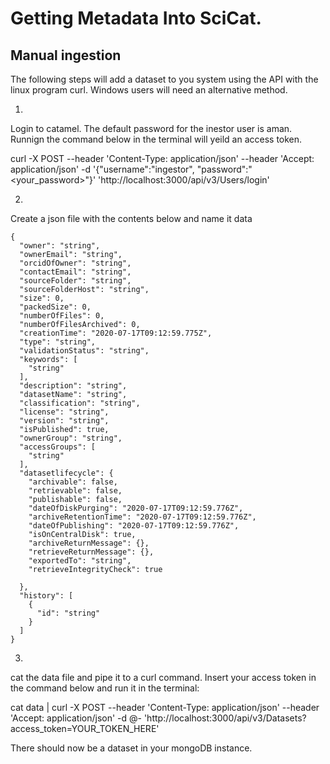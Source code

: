 
# Getting Metadata Into SciCat.




## Manual ingestion

The following steps will add a dataset to you system using the API with the linux program curl. Windows users will need an alternative method.

1.
Login to catamel. The default password for the inestor user is aman. Runnign the command below in the terminal will yeild an access token.

 curl -X POST --header 'Content-Type: application/json' --header 'Accept: application/json' -d '{"username":"ingestor", "password":"<your_password>"}' 'http://localhost:3000/api/v3/Users/login'

2. 
Create a json file with the contents below and name it data

```
{
  "owner": "string",
  "ownerEmail": "string",
  "orcidOfOwner": "string",
  "contactEmail": "string",
  "sourceFolder": "string",
  "sourceFolderHost": "string",
  "size": 0,
  "packedSize": 0,
  "numberOfFiles": 0,
  "numberOfFilesArchived": 0,
  "creationTime": "2020-07-17T09:12:59.775Z",
  "type": "string",
  "validationStatus": "string",
  "keywords": [
    "string"
  ],
  "description": "string",
  "datasetName": "string",
  "classification": "string",
  "license": "string",
  "version": "string",
  "isPublished": true,
  "ownerGroup": "string",
  "accessGroups": [
    "string"
  ],
  "datasetlifecycle": {
    "archivable": false,
    "retrievable": false,
    "publishable": false,
    "dateOfDiskPurging": "2020-07-17T09:12:59.776Z",
    "archiveRetentionTime": "2020-07-17T09:12:59.776Z",
    "dateOfPublishing": "2020-07-17T09:12:59.776Z",
    "isOnCentralDisk": true,
    "archiveReturnMessage": {},
    "retrieveReturnMessage": {},
    "exportedTo": "string",
    "retrieveIntegrityCheck": true

  },
  "history": [
    {
      "id": "string"
    }
  ]
}
```

3. 
cat the data file and pipe it to a curl command. Insert your access token in the command below and run it in the terminal:

cat data | curl -X POST --header 'Content-Type: application/json'  --header 'Accept: application/json'  -d @-  'http://localhost:3000/api/v3/Datasets?access_token=YOUR_TOKEN_HERE'


There should now be a dataset in your mongoDB instance. 

